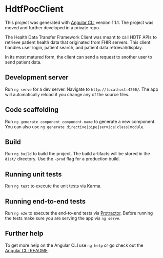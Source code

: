 # HdtfPocClient

This project was generated with [Angular CLI](https://github.com/angular/angular-cli) version 1.1.1.
The project was moved and further developed in a private repo.

The Health Data Transfer Framework Client was meant to call HDTF APIs to retrieve patient health data that originated from FHIR servers. This client handles user login, patient search, and patient data retrieval/display.

In its most matured form, the client can send a request to another user to send patient data.

## Development server

Run `ng serve` for a dev server. Navigate to `http://localhost:4200/`. The app will automatically reload if you change any of the source files.

## Code scaffolding

Run `ng generate component component-name` to generate a new component. You can also use `ng generate directive|pipe|service|class|module`.

## Build

Run `ng build` to build the project. The build artifacts will be stored in the `dist/` directory. Use the `-prod` flag for a production build.

## Running unit tests

Run `ng test` to execute the unit tests via [Karma](https://karma-runner.github.io).

## Running end-to-end tests

Run `ng e2e` to execute the end-to-end tests via [Protractor](http://www.protractortest.org/).
Before running the tests make sure you are serving the app via `ng serve`.

## Further help

To get more help on the Angular CLI use `ng help` or go check out the [Angular CLI README](https://github.com/angular/angular-cli/blob/master/README.md).
